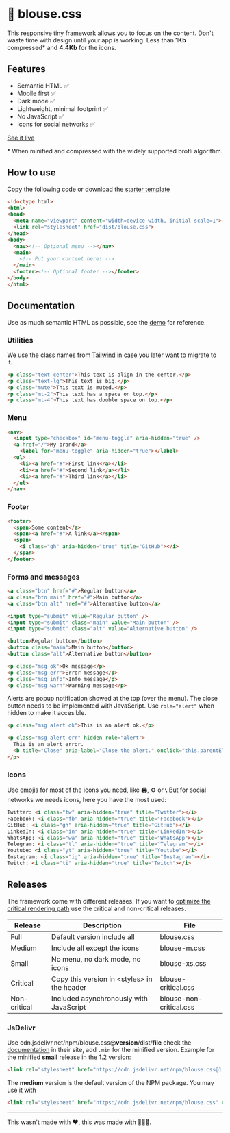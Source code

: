 # 👚 blouse.css

This responsive tiny framework allows you to focus on the content. Don't waste time with design until your app is working. Less than **1Kb** compressed\* and **4.4Kb** for the icons.

## Features

* Semantic HTML ✅
* Mobile first ✅
* Dark mode ✅
* Lightweight, minimal footprint ✅
* No JavaScript ✅
* Icons for social networks ✅

[See it live](https://4lb0.github.io/blouse.css/)

\* When minified and compressed with the widely supported brotli algorithm.

## How to use

Copy the following code or download the [starter template](dist/starter-template.html)

```html
<!doctype html>
<html>
<head>
  <meta name="viewport" content="width=device-width, initial-scale=1">
  <link rel="stylesheet" href="dist/blouse.css">
</head>
<body>
  <nav><!-- Optional menu --></nav>
  <main>
    <!-- Put your content here! -->
  </main>
  <footer><!-- Optional footer --></footer>
</body>
</html>
```

## Documentation

Use as much semantic HTML as possible, see the [demo](https://4lb0.github.io/blouse.css/) for reference.

### Utilities

We use the class names from [Tailwind](https://tailwindcss.com/) in case you later want to migrate to it.

```html
<p class="text-center">This text is align in the center.</p>
<p class="text-lg">This text is big.</p>
<p class="mute">This text is muted.</p>
<p class="mt-2">This text has a space on top.</p>
<p class="mt-4">This text has double space on top.</p>
```

### Menu

```html 
<nav>
  <input type="checkbox" id="menu-toggle" aria-hidden="true" />
  <a href="/">My brand</a>
	<label for="menu-toggle" aria-hidden="true"></label>
  <ul>
    <li><a href="#">First link</a></li>
    <li><a href="#">Second link</a></li>
    <li><a href="#">Third link</a></li>
  </ul>
</nav>
```

### Footer

```html 
<footer>
  <span>Some content</a>
  <span><a href="#">A link</a></span>
  <span>
    <i class="gh" aria-hidden="true" title="GitHub"></i>
  </span>
</footer>
```

### Forms and messages

```html 
<a class="btn" href="#">Regular button</a>
<a class="btn main" href="#">Main button</a>
<a class="btn alt" href="#">Alternative button</a>

<input type="submit" value="Regular button" />
<input type="submit" class="main" value="Main button" />
<input type="submit" class="alt" value="Alternative button" />

<button>Regular button</button>
<button class="main">Main button</button>
<button class="alt">Alternative button</button>

<p class="msg ok">Ok message</p>
<p class="msg err">Error message</p>
<p class="msg info">Info message</p>
<p class="msg warn">Warning message</p>
```

Alerts are popup notification showed at the top (over the menu). The close button needs to be implemented with JavaScript. Use `role="alert"` when hidden to make it accesible.

```html 
<p class="msg alert ok">This is an alert ok.</p>

<p class="msg alert err" hidden role="alert">
  This is an alert error. 
  <b title="Close" aria-label="Close the alert." onclick="this.parentElement.hidden=true">✕</b>
</p>
```

### Icons

Use emojis for most of the icons you need, like 🖨️, ⚙️ or 📞 But for social networks we needs icons, here you have the most used: 

```html
Twitter: <i class="tw" aria-hidden="true" title="Twitter"></i>
Facebook: <i class="fb" aria-hidden="true" title="Facebook"></i>
GitHub: <i class="gh" aria-hidden="true" title="GitHub"></i>
LinkedIn: <i class="in" aria-hidden="true" title="LinkedIn"></i>
WhatsApp: <i class="wa" aria-hidden="true" title="WhatsApp"></i>
Telegram: <i class="tl" aria-hidden="true" title="Telegram"></i>
Youtube: <i class="yt" aria-hidden="true" title="Youtube"></i>
Instagram: <i class="ig" aria-hidden="true" title="Instagram"></i>
Twitch: <i class="ti" aria-hidden="true" title="Twitch"></i>
```

## Releases

The framework come with different releases. If you want to [optimize the critical rendering path](https://web.dev/defer-non-critical-css/) use the critical and non-critical releases.

| Release      | Description                                       | File                    |
| ------------ | ------------------------------------------------- | ----------------------- |
| Full         | Default version include all                       | blouse.css              |
| Medium       | Include all except the icons                      | blouse-m.css            |
| Small        | No menu, no dark mode, no icons                   | blouse-xs.css           |
| Critical     | Copy this version in &lt;styles&gt; in the header | blouse-critical.css     |
| Non-critical | Included asynchronously with JavaScript           | blouse-non-critical.css |

### JsDelivr

Use cdn.jsdelivr.net/npm/blouse.css@**version**/dist/**file** check the [documentation](https://www.jsdelivr.com/features) in their site, add `.min` for the minified version. Example for the minified **small** release in the 1.2 version:

```html
<link rel="stylesheet" href="https://cdn.jsdelivr.net/npm/blouse.css@1.2/dist/blouse-xs.min.css" crossorigin="anonymous">
```

The **medium** version is the default version of the NPM package. You may use it with

```html
<link rel="stylesheet" href="https://cdn.jsdelivr.net/npm/blouse.css" crossorigin="anonymous">
```

-------------------

This wasn't made with ❤️, this was made with 🥚🥚🥚.

